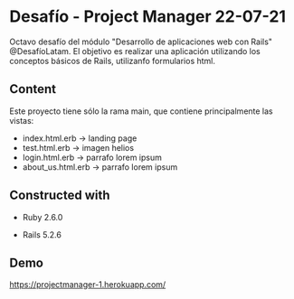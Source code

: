 # Desafío - Project Manager 22-07-21

Octavo desafío del módulo "Desarrollo de aplicaciones web con Rails" @DesafíoLatam. El objetivo es realizar una aplicación utilizando los conceptos básicos de Rails, utilizanfo formularios html.

## Content

Este proyecto tiene sólo la rama main, que contiene principalmente las vistas:
* index.html.erb -> landing page 
* test.html.erb -> imagen helios
* login.html.erb -> parrafo lorem ipsum
* about_us.html.erb -> parrafo lorem ipsum

## Constructed with
* Ruby 2.6.0

* Rails 5.2.6

## Demo
https://projectmanager-1.herokuapp.com/